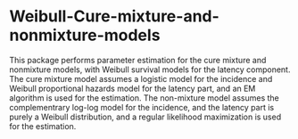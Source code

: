 # Weibull-Cure-mixture-and-nonmixture-models
This package performs parameter estimation for the cure mixture and nonmixture models, with Weibull survival models for the latency component.
The cure mixture model assumes a logistic model for the incidence and Weibull proportional hazards model for the latency part, and an EM algorithm is used for the estimation.
The non-mixture model assumes the complementrary log-log model for the incidence, and the latency part is purely a Weibull distribution, and a regular likelihood maximization is used for the estimation.
